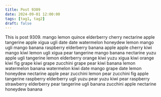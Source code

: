 ```yaml
---
title: Post 9309
date: 2024-09-01 12:00:00
tags: [tag1, tag2]
draft: false
---
```

This is post 9309.
mango
lemon
quince
elderberry
cherry
nectarine
apple
tangerine
apple
xigua
ugli
date
date
watermelon
honeydew
lemon
mango
ugli
mango
banana
raspberry
elderberry
banana
apple
apple
cherry
kiwi
mango
kiwi
lemon
ugli
xigua
pear
tangerine
mango
banana
nectarine
yuzu
apple
ugli
tangerine
lemon
elderberry
orange
kiwi
yuzu
xigua
kiwi
orange
kiwi
fig
grape
kiwi
grape
zucchini
grape
pear
kiwi
banana
lemon
watermelon
banana
watermelon
kiwi
date
mango
grape
date
lemon
honeydew
nectarine
apple
pear
zucchini
lemon
pear
zucchini
fig
apple
tangerine
raspberry
elderberry
ugli
yuzu
pear
yuzu
kiwi
pear
raspberry
strawberry
elderberry
pear
tangerine
ugli
banana
zucchini
apple
nectarine
honeydew
banana
